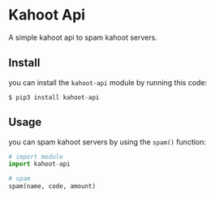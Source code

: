 # Kahoot Api

A simple kahoot api to spam kahoot servers.

## Install

you can install the ```kahoot-api``` module by running this code:

```
$ pip3 install kahoot-api
```

## Usage

you can spam kahoot servers by using the ```spam()``` function:

```python
# import module
import kahoot-api

# spam
spam(name, code, amount)
```